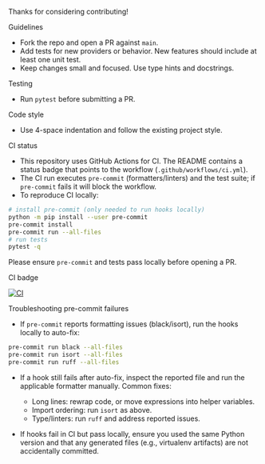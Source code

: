 Thanks for considering contributing!

Guidelines
- Fork the repo and open a PR against `main`.
- Add tests for new providers or behavior. New features should include at least one unit test.
- Keep changes small and focused. Use type hints and docstrings.

Testing
- Run `pytest` before submitting a PR.

Code style
- Use 4-space indentation and follow the existing project style.

CI status
- This repository uses GitHub Actions for CI. The README contains a status badge that points to the workflow (`.github/workflows/ci.yml`).
- The CI run executes `pre-commit` (formatters/linters) and the test suite; if `pre-commit` fails it will block the workflow.
- To reproduce CI locally:

```bash
# install pre-commit (only needed to run hooks locally)
python -m pip install --user pre-commit
pre-commit install
pre-commit run --all-files
# run tests
pytest -q
```

Please ensure `pre-commit` and tests pass locally before opening a PR.

CI badge

[![CI](https://github.com/cbritt0n/mcp-auth-py/actions/workflows/ci.yml/badge.svg)](https://github.com/cbritt0n/mcp-auth-py/actions/workflows/ci.yml)

Troubleshooting pre-commit failures

- If `pre-commit` reports formatting issues (black/isort), run the hooks locally to auto-fix:

```bash
pre-commit run black --all-files
pre-commit run isort --all-files
pre-commit run ruff --all-files
```

- If a hook still fails after auto-fix, inspect the reported file and run the applicable formatter manually. Common fixes:
	- Long lines: rewrap code, or move expressions into helper variables.
	- Import ordering: run `isort` as above.
	- Type/linters: run `ruff` and address reported issues.

- If hooks fail in CI but pass locally, ensure you used the same Python version and that any generated files (e.g., virtualenv artifacts) are not accidentally committed.

